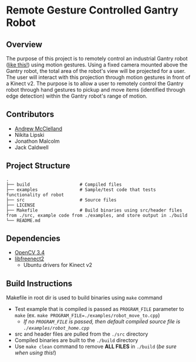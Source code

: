 # Remote Gesture Controlled Gantry Robot

## Overview
The purpose of this project is to remotely control an industrial Gantry robot ([like this!](http://img.directindustry.com/images_di/photo-g/26133-2818209.jpg)) using motion gestures. Using a fixed camera mounted above the Gantry robot, the total area of the robot's view will be projected for a user. The user will interact with this projection through motion gestures in front of a Kinect v2. The purpose is to allow a user to remotely control the Gantry robot through hand gestures to pickup and move items (identified through edge detection) within the Gantry robot's range of motion.

## Contributors
* [Andrew McClelland](https://github.com/AndrewMcClelland)
* Nikita Lipski
* Jonathon Malcolm
* Jack Caldwell

## Project Structure

    .
    ├── build                   # Compiled files
    ├── examples                # Sample/test code that tests functionality of robot
    ├── src                     # Source files
    ├── LICENSE
    ├── Makefile                # Build binaries using src/header files from ./src, example code from ./examples, and store output in ./build
    └── README.md
    
## Dependencies
* [OpenCV 3.4](https://opencv.org/releases.html)
* [libfreenect2](https://github.com/OpenKinect/libfreenect2)
  * Ubuntu drivers for Kinect v2

## Build Instructions
Makefile in root dir is used to build binaries using `make` command
* Test example that is compiled is passed as `PROGRAM_FILE` parameter to `make` (ex. `make PROGRAM_FILE=./examples/robot_move_to.cpp`)
  * _If no `PROGRAM_FILE` is passed, then default compiled source file is `./examples/robot_home.cpp`_
* src and header files are pulled from the `./src` directory
* Compiled binaries are built to the `./build` directory
* Use `make clean` command to remove __ALL FILES__ in `./build` (_be sure when using this!_)
